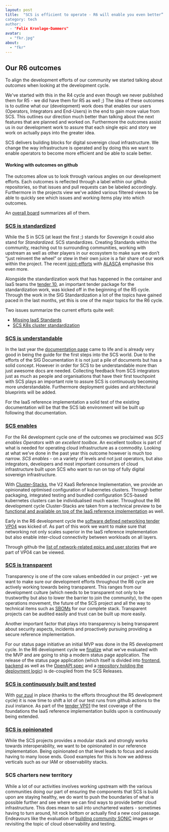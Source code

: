 ```yaml
---
layout: post
title:  "SCS is efficient to operate - R6 will enable you even better”
category: tech
author:
  - "Felix Kronlage-Dammers"
avatar:
  - "fkr.jpg"
about:
  - "fkr"
---
```


## Our R6 outcomes 

To align the development efforts of our community we started talking about *outcomes* when looking at the development cycle.

We've started with this in the R4 cycle and even though we never published them for R5 - we did have them for R5 as well ;)
The idea of these outcomes is to outline what our (development) work does that enables our users (Operators, Integrators and End-Users) in the end to gain more value from SCS. This outlines our direction much better than talking about the next features that are planned and worked on. Furthermore the outcomes assist us in our development work to assure that each single epic and story we work on actually pays into the greater idea.

SCS delivers building blocks for digital sovereign cloud infrastructure.  We change the way infrastructure is operated and by doing this we want to enable operators to become more efficient and be able to scale better.

#### Working with outcomes on github

The outcomes allow us to look through various angles on our development efforts. Each outcomes is reflected through a label within our github repositories, so that issues and pull requests can be labeled accordingly. Furthermore in the projects view we've added various filtered views to be able to quickly see which issues and working items play into which outcomes.

An [overall board](https://github.com/orgs/SovereignCloudStack/projects/6/views/28) summarizes all of them.


### [SCS is standardized](https://github.com/orgs/SovereignCloudStack/projects/6/views/23)

While the S in SCS (at least the first ;) stands for *Sovereign* it could also stand for *Standardized*.
SCS standardizes. Creating Standards within the community, reaching out to surrounding communities, working with upstream as well as other players in our ecosystem to make sure we don’t “just reinvent the wheel” or stew in their own juice is a fair share of our work within the project.
The recent [joint-efforts](https://scs.community/2023/11/27/joint-standardization/) with [ALASCA](https://alasca.cloud) emphasise this even more.

Alongside the standardization work that has happened in the container and IaaS teams the [tender 10](https://scs.community/tenders/lot10), an important tender package for the standardization work, was kicked off in the beginning of the R5 cycle. Through the work in the SIG Standardization a lot of the topics have gained paced in the last months, yet this is one of the major topics for the R6 cycle.

Two issues summarize the current efforts quite well:

* [Missing IaaS Standards](https://github.com/SovereignCloudStack/standards/issues/285)
* [SCS K8s cluster standardization](https://github.com/sovereigncloudstack/issues/issues/181)

### [SCS is understandable](https://github.com/orgs/SovereignCloudStack/projects/6/views/22)

In the last year the [documentation page](https://docs.scs.community) came to life and is already very good in being the guide for the first steps into the SCS world. Due to the efforts of the SIG Documentation it is not just a pile of documents but has a solid concept. However in order for SCS to be understandable more than just awesome docs are needed. Collecting feedback from SCS integrators just as much as people and organisations that have their first touchpoint with SCS plays an important role to assure SCS is continuously becoming more understandable. Furthermore deployment guides and architectural blueprints will be added.

For the IaaS reference implementation a solid test of the existing documentation will be that the SCS lab environment will be built up following that documentation.

### [SCS enables](https://github.com/orgs/SovereignCloudStack/projects/6/views/20)

For the R4 development cycle one of the outcomes we proclaimed was *SCS enables Operators with an excellent toolbox*. An excellent toolbox is part of what is needed for operating cloud infrastructure as a commodity. Looking at what we’ve done in the past year this outcome however is much too narrow.
*SCS enables* - on a variety of levels and not just operators, but also integrators, developers and most important consumers of cloud infrastructure built upon SCS who want to run on top of fully digital sovereign infrastructure.

With [Cluster-Stacks](https://github.com/sovereignCloudStack/cluster-stacks), the V2 KaaS Reference Implementation, we provide an opinionated optimised configuration of kubernetes clusters. Through better packaging, integrated testing and bundled configuration SCS-based kubernetes clusters can be individualised much easier.
Throughout the R6 development cycle Cluster-Stacks are taken from a technical preview to be [functional and available on top of the IaaS reference implementation](https://github.com/SovereignCloudStack/issues/milestone/8) as well.

Early in the R6 development cycle the [software defined networking tender VP04](https://scs.community/tenders/lot4) was kicked of. As part of this work we want to make sure that
networking not only scales superior in the IaaS reference implementation but also enable inter-cloud connectivity between
workloads on all layers.

Through github the [list of network-related epics and user stories](https://github.com/SovereignCloudStack/issues/issues?q=is%3Aopen+is%3Aissue+label%3ASCS-VP04) that are part of VP04 can be viewed.

### [SCS is transparent](https://github.com/orgs/SovereignCloudStack/projects/6/views/30)

Transparency is one of the core values embedded in our project - yet we want to make sure our development efforts throughout the R6 cycle are actively working towards being transparent. This ranges from our development culture (which needs to be transparent not only to be trustworthy but also to lower the barrier to join the community), to the open operations movement, the future of the SCS project and all the way to technical items such as [SBOMs](https://en.wikipedia.org/wiki/Software_supply_chain) for our complete stack.
Transparent projects can be audited easily and trust can be built up more easily.

Another important factor that plays into transparency is being transparent about security aspects, incidents and proactively pursuing providing a secure reference implementation. 

For our status page initiative an initial MVP was done in the R5 development cycle. In the R6 development cycle we [finalize](https://github.com/SovereignCloudStack/issues/issues?q=is%3Aopen+is%3Aissue+label%3Astatus-page) what we’ve evaluated with the MVP and are going to ship a modern status page application. The release of the status page application (which itself is divided into [frontend](https://github.com/SovereignCloudStack/status-page-web), [backend](github.com/sovereignCloudStack/status-page-api) as well as the [OpenAPI spec](https://github.com/SovereignCloudStack/status-page-openapi) and a [repository holding the deployment logic](https://github.com/SovereignCloudStack/status-page-deployment)) is de-coupled from the SCS Releases.

### [SCS is continuously built and tested](https://github.com/orgs/SovereignCloudStack/projects/6/views/21)

With [our zuul](https://zuul.scs.community) in place (thanks to the efforts throughout the R5 development cycle) it is now time to shift a lot of our test runs from github actions to the zuul instance.
As part of the [tender VP01](https://scs.community/tenders/lot1) the test coverage of the foundations the IaaS reference implementation builds upon is continuously being extended.

### [SCS is opinionated](https://github.com/orgs/SovereignCloudStack/projects/6/views/29)

While the SCS projects provides a modular stack and strongly works towards interoperability, we want to be opinionated in our reference implementation. Being opinionated on that level leads to focus and avoids having to many loose ends. Good examples for this is how we address verticals such as our IAM or observability stacks.

### SCS charters new territory

While a lot of our activities involves working upstream with the various communities doing our part of ensuring the components that SCS is build upon are staying healthy, we do want to push the boundaries of what is possible further and see where we can find ways to provide better cloud infrastructure. This does mean to sail into unchartered waters - sometimes having to turn around, hit rock bottom or actually find a new cool passage.
Endeavours like the evaluation of [building community SONiC]( ) images or revisiting the topic of cloud observability and testing.

